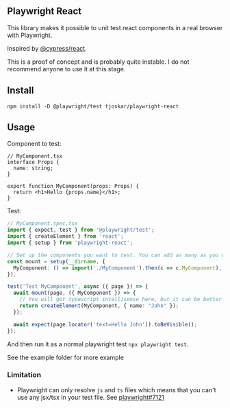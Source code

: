 ## Playwright React

This library makes it possible to unit test react components in a real browser with Playwright.

Inspired by [@cypress/react](https://www.npmjs.com/package/@cypress/react).

This is a proof of concept and is probably quite instable. I do not recommend anyone to use it at this stage.

## Install

```
npm install -D @playwright/test tjoskar/playwright-react
```

## Usage

Component to test:

```tsx
// MyComponent.tsx
interface Props {
  name: string;
}

export function MyComponent(props: Props) {
  return <h1>Hello {props.name}</h1>;
}
```

Test:
```ts
// MyComponent.spec.tsx
import { expect, test } from '@playwright/test';
import { createElement } from 'react';
import { setup } from 'playwright-react';

// Set up the components you want to test. You can add as many as you want.
const mount = setup(__dirname, {
  MyComponent: () => import('./MyComponent').then(c => c.MyComponent),
});

test('Test MyComponent', async ({ page }) => {
  await mount(page, ({ MyComponent }) => {
    // You will get typescript intellisense here, but it can be better
    return createElement(MyComponent, { name: "John" });
  });

  await expect(page.locator('text=Hello John')).toBeVisible();
});
```

And then run it as a normal playwright test `npx playwright test`.

See the example folder for more example

### Limitation

- Playwright can only resolve `js` and `ts` files which means that you can't use any jsx/tsx in your test file. See [playwright#7121](https://github.com/microsoft/playwright/issues/7121)
